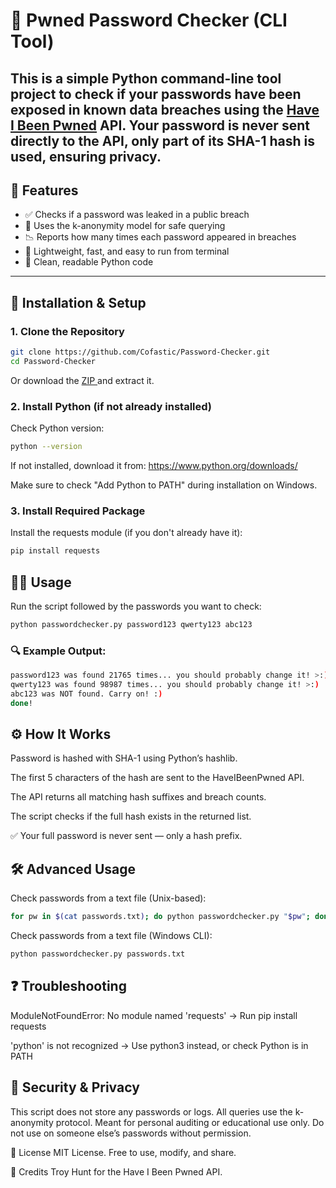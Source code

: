 # 🔐 Pwned Password Checker (CLI Tool)

This is a simple Python command-line tool project to check if your passwords have been exposed in known data breaches using the [Have I Been Pwned](https://haveibeenpwned.com/) API. Your password is **never sent** directly to the API, only part of its SHA-1 hash is used, ensuring privacy.
---

## 📌 Features

- ✅ Checks if a password was leaked in a public breach
- 🔐 Uses the k-anonymity model for safe querying
- 📉 Reports how many times each password appeared in breaches
- 🧪 Lightweight, fast, and easy to run from terminal
- 📜 Clean, readable Python code

---

## 🚀 Installation & Setup

### 1. Clone the Repository

```bash
git clone https://github.com/Cofastic/Password-Checker.git
cd Password-Checker
```
Or download the <a href="https://github.com/Cofastic/Password-Checker/blob/main/source/passwordchecker.py"> ZIP </a> and extract it.

### 2. Install Python (if not already installed)
Check Python version:

```bash
python --version
```
If not installed, download it from: https://www.python.org/downloads/

Make sure to check "Add Python to PATH" during installation on Windows.

### 3. Install Required Package
Install the requests module (if you don't already have it):

```bash
pip install requests
```
## 🧑‍💻 Usage
Run the script followed by the passwords you want to check:

```bash
python passwordchecker.py password123 qwerty123 abc123
```
### 🔍 Example Output:
```bash
password123 was found 21765 times... you should probably change it! >:)
qwerty123 was found 98987 times... you should probably change it! >:)
abc123 was NOT found. Carry on! :)
done!
```

## ⚙️ How It Works
Password is hashed with SHA-1 using Python’s hashlib.

The first 5 characters of the hash are sent to the HaveIBeenPwned API.

The API returns all matching hash suffixes and breach counts.

The script checks if the full hash exists in the returned list.

✅ Your full password is never sent — only a hash prefix.

## 🛠 Advanced Usage
Check passwords from a text file (Unix-based):
```bash
for pw in $(cat passwords.txt); do python passwordchecker.py "$pw"; done
```

Check passwords from a text file (Windows CLI):
```bash
python passwordchecker.py passwords.txt
```
## ❓ Troubleshooting
ModuleNotFoundError: No module named 'requests'	-> Run pip install requests

'python' is not recognized ->	Use python3 instead, or check Python is in PATH

## 🔐 Security & Privacy
This script does not store any passwords or logs.
All queries use the k-anonymity protocol.
Meant for personal auditing or educational use only.
Do not use on someone else’s passwords without permission.

📄 License
MIT License. Free to use, modify, and share.

🙏 Credits
Troy Hunt for the Have I Been Pwned API.
